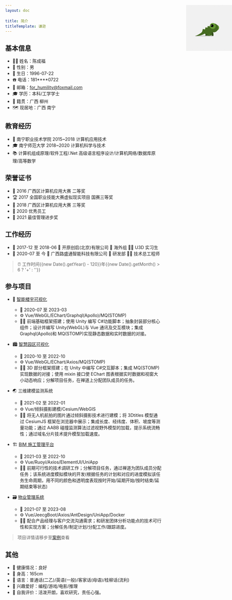 ```yaml
---
layout: doc

title: 简介
titleTemplate: 谦逊
---
```


## 基本信息

- 👨‍💻 姓名：陈成福
- 🧬 性别：男
- 🎂 生日：1996-07-22
- ☎️ 电话：181\*\*\*\*0722
- 📧 邮箱：for_humility@foxmail.com
- 🎓 学历：本科/工学学士
- 🏡 籍贯：广西 柳州
- 🗺️ 现居地：广西 南宁

<img src="/assets/images/logo.png" alt="谦逊的头像" style="
position: absolute;
right: 0;
top: 72px;">

## 教育经历

- 🏫 南宁职业技术学院 2015~2018 计算机应用技术
- 🎓 南宁师范大学 2018~2020 计算机科学与技术
- 📚 计算机组成原理/软件工程/.Net 高级语言程序设计/计算机网络/数据库原理/高等数学

## 荣誉证书

- 🥈 2016 广西区计算机应用大赛 二等奖
- 🏆 2017 全国职业技能大赛虚拟现实项目 国赛三等奖
- 🥉 2018 广西区计算机应用大赛 三等奖
- 🏅 2020 优秀员工
- 🏅 2021 最佳管理进步奖

## 工作经历

- 📅 2017-12 至 2018-06 🏢 开原创启(北京)有限公司 💼 海外组 👨‍💻 U3D 实习生
- 📅 2020-07 至 今 🏢 广西路盛通智能科技有限公司 💼 研发部 👨‍💻 技术总工程师

> ⏰ 工作时间{{new Date().getYear() - 120}}年{{new Date().getMonth() > 6 ? '+' : ''}}

## 参与项目

- 🏢 [智能楼宇可视化](http://bt3d.newzoo.xyz/)

  - 📅 2020-07 至 2023-03
  - ⚙️ Vue/WebGL/EChart/Graphql(Apollo)/MQ(STOMP)
  - 👨‍🔧 前端基础框架搭建；使用 Unity 编写 C#功能脚本；抽象封装部分核心组件；设计并编写 Unity(WebGL)与 Vue 通讯及交互模块；集成 Graphql(Apollo)和 MQ(STOMP)实现静态数据和实时数据的对接。

- 🏙️ [智慧园区可视化](http://jk3d.newzoo.xyz/visualization)

  - 📅 2020-10 至 2022-10
  - ⚙️ Vue/WebGL/EChart/Axios/MQ(STOMP)
  - 👨‍🔧 3D 部分框架搭建；在 Unity 中编写 C#交互脚本；集成 MQ(STOMP)实现数据的对接；使用 mixin 接口使 EChart 图表根据实时数据和视窗大小动态响应；分解项目任务，在禅道上分配团队成员的任务。

- 🌏 三维建模监测系统

  - 📅 2021-02 至 2022-01
  - ⚙️ Vue/倾斜摄影建模/Cesium/WebGIS
  - 👨‍🔧 将无人机航拍的图片通过倾斜摄影技术进行建模；将 3Dtitles 模型通过 CesiumJS 框架在浏览器中展示；集成长度、经纬度、体积、坡度等测量功能；通过 AABB 碰撞监测算法过滤视野外模型的加载，提示系统流畅性；通过域名分片技术提升模型加载速度。

- 🏗️ [BIM 施工管理平台](http://bim.newzoo.xyz/)

  - 📅 2021-03 至 2022-10
  - ⚙️ Vue/Ruoyi/Axios/ElementUI/UniApp
  - 👨‍🔧 前期可行性的技术调研工作；分解项目任务，通过禅道为团队成员分配任务；该系统进度模拟模块的开发(根据任务的计划和对应的进度模拟该任务生命周期，用不同的颜色和透明度表现按时开始/延期开始/按时结束/延期结束等状态)

- 🗃️ [物业管理系统](http://wuye.newzoo.xyz/)
  - 📅 2021-07 至 2023-08
  - ⚙️ Vue/JeecgBoot/Axios/AntDesign/UniApp/Docker
  - 👨‍🔧 配合产品经理与客户交流沟通需求；和研发团体分析功能点的技术可行性和实现方案；分解任务/制定计划/分配工作/跟踪进度。

> 项目详情请移步至[案例](/example/)查看

## 其他

- 🏃 健康情况：良好
- 📏 身高：165cm
- 💬 语言：普通话(二乙)/英语(一般)/客家话(母语)/桂柳话(流利)
- 💖 兴趣爱好：编程/游戏/电影/推理
- 💭 自我评价：活泼开朗，喜欢研究，责任心强。
